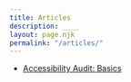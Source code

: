 ```yaml
---
title: Articles
description: ____
layout: page.njk
permalink: "/articles/"
---
```


- [Accessibility Audit: Basics](https://web-standards.ru/articles/a11y-audit-basics/)